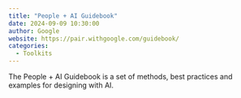```yaml
---
title: "People + AI Guidebook"
date: 2024-09-09 10:30:00
author: Google
website: https://pair.withgoogle.com/guidebook/
categories:
  - Toolkits
---
```


The People + AI Guidebook is a set of methods, best practices and examples for designing with AI.